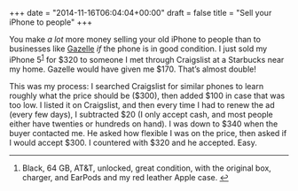 +++
date = "2014-11-16T06:04:04+00:00"
draft = false
title = "Sell your iPhone to people"
+++
<p>You make <em>a lot</em> more money selling your old iPhone to people than to businesses like <a href="http://gazelle.com">Gazelle</a> <em>if</em> the phone is in good condition. I just sold my iPhone 5<sup id="fnref:p102758252013-1"><a href="#fn:p102758252013-1" rel="footnote">1</a></sup> for $320 to someone I met through Craigslist at a Starbucks near my home. Gazelle would have given me $170. That&#8217;s almost double!</p>

<p>This was my process: I searched Craigslist for similar phones to learn roughly what the price should be ($300), then added $100 in case that was too low. I listed it on Craigslist, and then every time I had to renew the ad (every few days), I subtracted $20 (I only accept cash, and most people either have twenties or hundreds on hand). I was down to $340 when the buyer contacted me. He asked how flexible I was on the price, then asked if I would accept $300. I countered with $320 and he accepted. Easy.</p>

<div class="footnotes">
<hr><ol><li id="fn:p102758252013-1">
<p>Black, 64&#160;GB, AT&amp;T, unlocked, great condition, with the original box, charger, and EarPods and my red leather Apple case. <a href="#fnref:p102758252013-1" rev="footnote">↩</a></p>
</li>

</ol></div>

